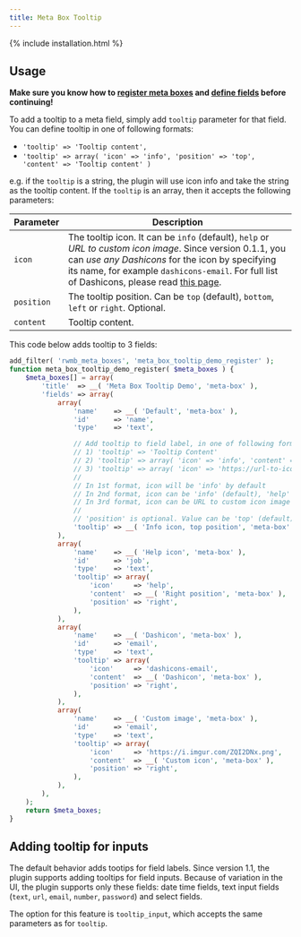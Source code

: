 ```yaml
---
title: Meta Box Tooltip
---
```


{% include installation.html %}

## Usage

**Make sure you know how to [register meta boxes](/registering-meta-boxes/) and [define fields](/field-settings/) before continuing!**

To add a tooltip to a meta field, simply add `tooltip` parameter for that field. You can define tooltip in one of following formats:

- `'tooltip' => 'Tooltip content',`
- `'tooltip' => array( 'icon' => 'info', 'position' => 'top', 'content' => 'Tooltip content' )`

e.g. if the `tooltip` is a string, the plugin will use icon info and take the string as the tooltip content. If the `tooltip` is an array, then it accepts the following parameters:

Parameter|Description
---|---
`icon`|The tooltip icon. It can be `info` (default), `help` or *URL to custom icon image*. Since version 0.1.1, you can *use any Dashicons* for the icon by specifying its name, for example `dashicons-email`. For full list of Dashicons, please read [this page](https://developer.wordpress.org/resource/dashicons/).
`position`|The tooltip position. Can be `top` (default), `bottom`, `left` or `right`. Optional.
`content`|Tooltip content.

This code below adds tooltip to 3 fields:

```php
add_filter( 'rwmb_meta_boxes', 'meta_box_tooltip_demo_register' );
function meta_box_tooltip_demo_register( $meta_boxes ) {
	$meta_boxes[] = array(
		'title'  => __( 'Meta Box Tooltip Demo', 'meta-box' ),
		'fields' => array(
			array(
				'name'    => __( 'Default', 'meta-box' ),
				'id'      => 'name',
				'type'    => 'text',

				// Add tooltip to field label, in one of following formats
				// 1) 'tooltip' => 'Tooltip Content'
				// 2) 'tooltip' => array( 'icon' => 'info', 'content' => 'Tooltip Content', 'position' => 'top' )
				// 3) 'tooltip' => array( 'icon' => 'https://url-to-icon-image.png', 'content' => 'Tooltip Content', 'position' => 'top' )
				//
				// In 1st format, icon will be 'info' by default
				// In 2nd format, icon can be 'info' (default), 'help' or any Dashicons (see https://developer.wordpress.org/resource/dashicons/)
				// In 3rd format, icon can be URL to custom icon image
				//
				// 'position' is optional. Value can be 'top' (default), 'bottom', 'left', 'right'
				'tooltip' => __( 'Info icon, top position', 'meta-box' ),
			),
			array(
				'name'    => __( 'Help icon', 'meta-box' ),
				'id'      => 'job',
				'type'    => 'text',
				'tooltip' => array(
					'icon'     => 'help',
					'content'  => __( 'Right position', 'meta-box' ),
					'position' => 'right',
				),
			),
			array(
				'name'    => __( 'Dashicon', 'meta-box' ),
				'id'      => 'email',
				'type'    => 'text',
				'tooltip' => array(
					'icon'     => 'dashicons-email',
					'content'  => __( 'Dashicon', 'meta-box' ),
					'position' => 'right',
				),
			),
			array(
				'name'    => __( 'Custom image', 'meta-box' ),
				'id'      => 'email',
				'type'    => 'text',
				'tooltip' => array(
					'icon'     => 'https://i.imgur.com/ZQI2DNx.png',
					'content'  => __( 'Custom icon', 'meta-box' ),
					'position' => 'right',
				),
			),
		),
	);
	return $meta_boxes;
}
```

## Adding tooltip for inputs

The default behavior adds tootips for field labels. Since version 1.1, the plugin supports adding tooltips for field inputs. Because of variation in the UI, the plugin supports only these fields: date time fields, text input fields (`text`, `url`, `email`, `number`, `password`) and select fields.

The option for this feature is `tooltip_input`, which accepts the same parameters as for `tooltip`.